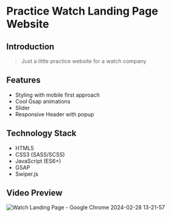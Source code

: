 # Practice Watch Landing Page Website

## Introduction
> Just a little practice website for a watch company

## Features
>
- Styling with mobile first approach
- Cool Gsap animations
- Slider
- Responsive Header with popup

## Technology Stack
- HTML5
- CSS3 (SASS/SCSS)
- JavaScript (ES6+)
- GSAP
- Swiper.js

## Video Preview
![Watch Landing Page - Google Chrome 2024-02-28 13-21-57](https://github.com/IkaMastera/Watch-Landing-Page/assets/112602982/520f1d6b-9441-4be7-bdea-554a6deac6e1)
